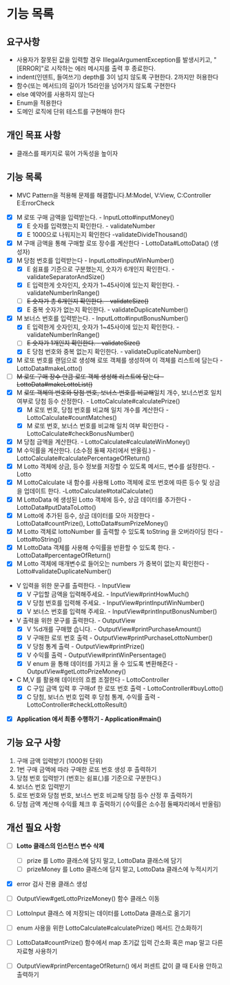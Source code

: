 # 기능 목록
## 요구사항
- 사용자가 잘못된 값을 입력할 경우 IllegalArgumentException를 발생시키고, "[ERROR]"로 시작하는 에러 메시지를 출력 후 종료한다.
- indent(인덴트, 들여쓰기) depth를 3이 넘지 않도록 구현한다. 2까지만 허용한다
- 함수(또는 메서드)의 길이가 15라인을 넘어가지 않도록 구현한다
- else 예약어를 사용하지 않는다
- Enum을 적용한다
- 도메인 로직에 단위 테스트를 구현해야 한다
## 개인 목표 사항
- 클래스를 패키지로 묶어 가독성을 높이자
## 기능 목록
- MVC Pattern을 적용해 문제를 해결합니다.M:Model, V:View, C:Controller E:ErrorCheck
- [x] M 로또 구매 금액을 입력받는다. - InputLotto#inputMoney()
  - [x] E 숫자를 입력했는지 확인한다. - validateNumber
  - [x] E 1000으로 나워지는지 확인한다 -validateDivideThousand()
- [x] M 구매 금액을 통해 구매할 로또 장수를 계산한다 - LottoData#LottoData() (생성자)
- [x] M 당첨 번호를 입력받는다 - InputLotto#inputWinNumber()
  - [x] E 쉼표를 기준으로 구분했는지, 숫자가 6개인지 확인한다. - validateSeparatorAndSize()
  - [x] E 입력한게 숫자인지, 숫자가 1~45사이에 있는지 확인한다. - validateNumberInRange()
  - [ ] ~~E 숫자가 총 6개인지 확인한다. - validateSize()~~
  - [x] E 중복 숫자가 없는지 확인한다. - validateDuplicateNumber()
- [x] M 보너스 번호를 입력받는다. - InputLotto#inputBonusNumber()
  - [x] E 입력한게 숫자인지, 숫자가 1~45사이에 있는지 확인한다. - validateNumberInRange()
  - [ ] ~~E 숫자가 1개인지 확인한다. - validateSize()~~
  - [x] E 당첨 번호와 중복 없는지 확인한다. - validateDuplicateNumber()
- [x] M 로또 번호를 랜덤으로 생성해 로또 객체를 생성하며 이 객체를 리스트에 담는다 - LottoData#makeLotto()
- [ ] ~~M 로또 구매 장수 만큼 로또 객체 생성해 리스트에 담는다 - LottoData#makeLottoList()~~
- [x] M ~~로또 객체의 번호와 당첨 번호, 보너스 번호를 비교해~~일치 개수, 보너스번호 일치 여부로 당첨 등수 산정한다. - LottoCalculate#calculatePrize()
  - [x] M 로또 번호, 당첨 번호를 비교해 일치 개수를 계산한다 - LottoCalculate#countMatches()
  - [x] M 로또 번호, 보너스 번호를 비교해 일치 여부 확인한다 - LottoCalculate#checkBonusNumber()
- [x] M 당첨 금액을 계산한다. - LottoCalculate#calculateWinMoney()
- [x] M 수익률을 계산한다. (소수점 둘째 자리에서 반올림.) - LottoCalculate#calculatePercentageOfReturn()
- [x] M Lotto 객체에 상금, 등수 정보를 저장할 수 있도록 메서드, 변수를 설정한다. - Lotto
- [x] M LottoCalculate 내 함수를 사용해 Lotto 객체에 로또 번호에 따른 등수 및 상금을 업데이트 한다. -LottoCalculate#totalCalculate()
- [x] M LottoData 에 생성된 Lotto 객체에 등수, 상금 데이터를 추가한다 - LottoData#putDataToLotto()
- [x] M Lotto에 추가된 등수, 상금 데이터를 모아 저장한다 - LottoData#countPrize(), LottoData#sumPrizeMoney()
- [x] M Lotto 객체로 lottoNumber 를 출력할 수 있도록 toString 을 오버라이딩 한다 - Lotto#toString()
- [x] M LottoData 객체를 사용해 수익률을 반환할 수 있도록 한다. - LottoData#percentageOfReturn()
- [x] M Lotto 객체에 매개변수로 들어오는 numbers 가 중복이 없는지 확인한다 - Lotto#validateDuplicateNumber()
- V 입력을 위한 문구를 출력한다. - InputView
  - [x] V 구입할 금액을 입력해주세요. - InputView#printHowMuch()
  - [x] V 당첨 번호를 입력해 주세요. - InputView#printInputWinNumber()
  - [x] V 보너스 번호를 입력해 주세요. - InputView#printInputBonusNumber()
- V 출력을 위한 문구를 출력한다. - OutputView
  - [x] V %d개를 구매했 습니다. - OutputView#printPurchaseAmount()
  - [x] V 구매한 로또 번호 출력 - OutputView#printPurchaseLottoNumber()
  - [x] V 당첨 통계 출력 - OutputView#printPrize()
  - [x] V 수익률 출력 - OutputView#printWinPersentage()
  - [x] V enum 을 통해 데이터를 가지고 올 수 있도록 변환해준다 - OutputView#getLottoPrizeMoney()
- C M,V 를 활용해 데이터의 흐름 조절한다 - LottoController
  - [x] C 구입 금액 입력 후 구매of 한 로또 번호 출력 - LottoController#buyLotto()
  - [x] C 당첨, 보너스 번호 입력 후 당첨 통계, 수익률 출력 - LottoController#checkLottoResult()
- [x] **Application 에서 최종 수행하기 - Application#main()**


## 기능 요구 사항
1. 구매 금액 입력받기 (1000원 단위)
2. 1번 구매 금액에 따라 구매한 로또 번호 생성 후 출력하기
3. 당첨 번호 입력받기 (번호는 쉼표(,)를 기준으로 구분한다.)
4. 보너스 번호 입력받기
5. 로또 번호와 당첨 번호, 보너스 번호 비교해 당첨 등수 산정 후 출력하기
6. 당첨 금액 계산해 수익률 체크 후 출력하기 (수익률은 소수점 둘째자리에서 반올림)

## 개선 필요 사항
- [ ] **Lotto 클래스의 인스턴스 변수 삭제**
  - [ ] prize 를 Lotto 클래스에 담지 말고, LottoData 클래스에 담기
  - [ ] prizeMoney 를 Lotto 클래스에 담지 말고, LottoData 클래스에 누적시키기
- [x] error 검사 전용 클래스 생성
- [ ] OutputView#getLottoPrizeMoney() 함수 클래스 이동
- [ ] LottoInput 클래스 에 저장되는 데이터를 LottoData 클래스로 옮기기
- [ ] enum 사용을 위한 LottoCalculate#calculatePrize() 메서드 간소화하기
- [ ] LottoData#countPrize() 함수에서 map 초기값 입력 간소화 혹은 map 말고 다른 자료형 사용하기
- [ ] OutputView#printPercentageOfReturn() 에서 퍼센트 값이 클 때 E사용 안하고 출력하기

